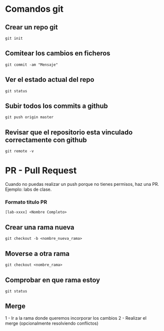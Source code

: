 # Comandos git

## Crear un repo git    
    git init
## Comitear los cambios en ficheros
    git commit -am "Mensaje"
## Ver el estado actual del repo
    git status
## Subir todos los commits a github
    git push origin master
## Revisar que el repositorio esta vinculado correctamente con github
    git remote -v

# PR - Pull Request

Cuando no puedas realizar un push porque no tienes permisos, haz una PR.
Ejemplo: labs de clase.

### Formato titulo PR
`[lab-xxxx] <Nombre Completo>`


## Crear una rama nueva
    git checkout -b <nombre_nueva_rama>

## Moverse a otra rama 
    git checkout <nombre_rama>

## Comprobar en que rama estoy
    git status

## Merge
1 - Ir a la rama donde queremos incorporar los cambios
2 - Realizar el merge (opcionalmente resolviendo conflictos)
